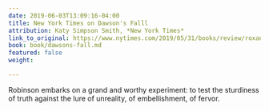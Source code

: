 ```yaml
---
date: 2019-06-03T13:09:16-04:00
title: New York Times on Dawson's Falll
attribution: Katy Simpson Smith, *New York Times*
link_to_original: https://www.nytimes.com/2019/05/31/books/review/roxana-robinson-dawsons-fall.html
book: book/dawsons-fall.md
featured: false
weight: 

---
```

Robinson embarks on a grand and worthy experiment: to test the sturdiness of truth against the lure of unreality, of embellishment, of fervor.